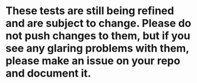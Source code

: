 # These tests are still being refined and are subject to change. Please do not push changes to them, but if you see any glaring problems with them, please make an issue on your repo and document it.